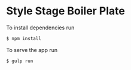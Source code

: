# Style Stage Boiler Plate

To install dependencies run 
```sh
$ npm install
```

To serve the app run
```sh
$ gulp run
```
